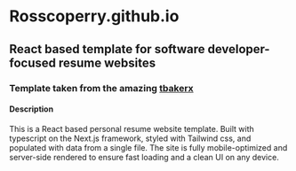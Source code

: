 # Rosscoperry.github.io


## React based template for software developer-focused resume websites

### Template taken from the amazing [tbakerx](https://github.com/tbakerx/react-resume-template)

#### Description

This is a React based personal resume website template. Built with typescript on the Next.js framework, styled with Tailwind css, and populated with data from a single file. The site is fully mobile-optimized and server-side rendered to ensure fast loading and a clean UI on any device.

